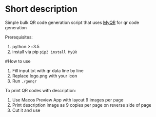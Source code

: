 # Short description
Simple bulk QR code generation script that uses [MyQR](https://github.com/sylnsfar/qrcode) for qr code generation

Prerequisites:
1. python >=3.5
2. install via pip `pip3 install MyQR`

#How to use

1. Fill input.txt with qr data line by line
2. Replace logo.png with your icon
3. Run `./genqr`

To print QR codes with description:

1. Use Macos Preview App with layout 9 images per page 
2. Print description image as 9 copies per page on reverse side of page
3. Cut it and use

[](https://gfycat.com/tiredembellishedcanary)
